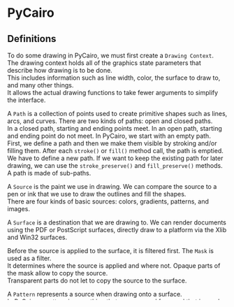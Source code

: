 # PyCairo

## Definitions

To do some drawing in PyCairo, we must first create a `Drawing Context`.  
The drawing context holds all of the graphics state parameters that describe how drawing is to be done.  
This includes information such as line width, color, the surface to draw to, and many other things.  
It allows the actual drawing functions to take fewer arguments to simplify the interface.

A `Path` is a collection of points used to create primitive shapes such as lines, arcs, and curves. There are two kinds of paths: open and closed paths.  
In a closed path, starting and ending points meet. In an open path, starting and ending point do not meet. In PyCairo, we start with an empty path.  
First, we define a path and then we make them visible by stroking and/or filling them. After each `stroke()` or `fill()` method call, the path is emptied.  
We have to define a new path. If we want to keep the existing path for later drawing, we can use the `stroke_preserve()` and `fill_preserve()` methods.  
A path is made of sub-paths.

A `Source` is the paint we use in drawing. We can compare the source to a pen or ink that we use to draw the outlines and fill the shapes.  
There are four kinds of basic sources: colors, gradients, patterns, and images.

A `Surface` is a destination that we are drawing to. We can render documents using the PDF or PostScript surfaces, directly draw to a platform via the Xlib and Win32 surfaces.

Before the source is applied to the surface, it is filtered first. The `Mask` is used as a filter.  
It determines where the source is applied and where not. Opaque parts of the mask allow to copy the source.  
Transparent parts do not let to copy the source to the surface.

A `Pattern` represents a source when drawing onto a surface.  
In PyCairo, a pattern is something that you can read from and that is used as the source or mask of a drawing operation.  
Patterns can be solid, surface-based, or gradients.

## Initial Settings

### Context and Surface Setup

```py
surface = cairo.ImageSurface(FORMAT, width, height)    # surface setup
context = cairo.Context(surface)    # drawing context setup

```

Formats:

* `FORMAT_ARGB32`:  
  each pixel is a 32-bit quantity, with alpha in the upper 8 bits, then red, then green, then blue.  
  The 32-bit quantities are stored native-endian. Pre-multiplied alpha is used.  
  (That is, 50% transparent red is 0x80800000, not 0x80ff0000.)

* `FORMAT_RGB24`:  
  each pixel is a 32-bit quantity, with the upper 8 bits unused.  
  Red, Green, and Blue are stored in the remaining 24 bits in that order.

* `FORMAT_A8`:  
  each pixel is a 8-bit quantity holding an alpha value.

* `FORMAT_A1`:  
   each pixel is a 1-bit quantity holding an alpha value. Pixels are packed together into 32-bit quantities.  
   The ordering of the bits matches the endianess of the platform.  
   On a big-endian machine, the first pixel is in the uppermost bit, on a little-endian machine the first pixel is in the least-significant bit.

* `FORMAT_RGB16_565`:  
  each pixel is a 16-bit quantity with red in the upper 5 bits, then green in the middle 6 bits, and blue in the lower 5 bits.

### Source Setup

```py
# Sets the source pattern within Context to an opaque color.
# This opaque color will then be used for any subsequent drawing operation until a new source pattern is set.
context.set_source_rgb(red, green, blue)
# The color components are floating point numbers in the range 0 to 1.
# The default source pattern is opaque black -- set_source_rgb(0.0, 0.0, 0.0).
```

## Drawing

### Lines and Arcs

`context.move_to(x, y)` begins a new sub-path. After this call the current point will be `(x, y)`.  

`context.line_to(x, y)` adds a line to the path from the current position to `(x, y)`

### Path

`context.new_path()` clears current PATH. After this call there will be no path and no current point.  

`context.new_sub_path()` begins a new sub-path. Note that the existing path is not affected. After this call there will be no current point.  
In many cases, this call is not needed since new sub-paths are frequently started with `Context.move_to()`.  
A call to `new_sub_path()` is particularly useful when beginning a new sub-path with one of the `Context.arc()` calls.  
This makes things easier as it is no longer necessary to manually compute the arc's initial coordinates for a call to `Context.move_to()`.

### Stroke

A drawing operator that strokes the current path according to the current line width, line join, line cap, and dash settings.  
After `stroke()`, the current path will be cleared from the cairo context.

### Fill

A drawing operator that fills the current path according to the current *fill rule*.  
(each sub-path is implicitly closed before being filled).  
After `fill()`, the current path will be cleared from the Context.

`context.set_fill_rule(fill_rule)` set a FILL RULE to the cairo context.

For both fill rules, whether or not a point is included in the fill is determined by taking a ray from that point to infinity and looking at intersections with the path.  
The ray can be in any direction, as long as it doesn't pass through the end point of a segment or have a tricky intersection such as intersecting tangent to the path.  
(Note that filling is not actually implemented in this way. This is just a description of the rule that is applied.)

* `cairo.FILL_RULE_WINDING` (default):  
    If the path crosses the ray from left-to-right, counts +1. If the path crosses the ray from right to left, counts -1.  
    (Left and right are determined from the perspective of looking along the ray from the starting point.)  
    If the total count is non-zero, the point will be filled.

* `cairo.FILL_RULE_EVEN_ODD`:  
    Counts the total number of intersections, without regard to the orientation of the contour.  
    If the total number of intersections is odd, the point will be filled.

## Writing

```py
surface = cairo.ImageSurface(FORMAT, width, height)    # surface setup
context = cairo.Context(surface)    # drawing context setup

# Replaces the current FontFace object in the Context.
context.set_font_face(family, slant, weight)
context.set_font_size()    # float -- he new font size, in user space units. DEFAULT 10.0

context.show_text(string)
```

Font Slants:

* `FONT_SLANT_NORMAL` (default)
* `FONT_SLANT_ITALIC`
* `FONT_SLANT_OBLIQUE`

Font Weights:

* `FONT_WEIGHT_NORMAL` (default)
* `FONT_WEIGHT_BOLD`

## Creating the image

```py
surface.show_page()    # Emits and clears the current page for backends that support multiple pages. Use copy_page() if you don't want to clear the page.

surface.copy_page()   # Emits the current page for backends that support multiple pages, but doesn't clear it, so that the contents of the current page will be retained for the next page. Use show_page() if you want to get an empty page after the emission.

surface.write_to_png("filename")    # Writes the contents of Surface to filename as a PNG image
```
